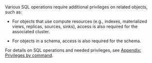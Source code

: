 Various SQL operations require additional privileges on related objects, such
as:

- For objects that use compute resources (e.g., indexes, materialized views,
  replicas, sources, sinks), access is also required for the associated cluster.

- For objects in a schema, access is also required for the schema.

For details on SQL operations and needed privileges, see [Appendix: Privileges
by command](/manage/access-control/appendix-command-privileges/).
